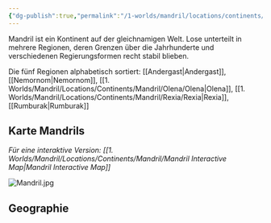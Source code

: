 ```yaml
---
{"dg-publish":true,"permalink":"/1-worlds/mandril/locations/continents/mandril/mandril/"}
---
```



Mandril ist ein Kontinent auf der gleichnamigen Welt. Lose unterteilt in mehrere Regionen, deren Grenzen über die Jahrhunderte und verschiedenen Regierungsformen recht stabil blieben.

Die fünf Regionen alphabetisch sortiert:
[[Andergast\|Andergast]], [[Nemornom\|Nemornom]], [[1. Worlds/Mandril/Locations/Continents/Mandril/Olena/Olena\|Olena]], [[1. Worlds/Mandril/Locations/Continents/Mandril/Rexia/Rexia\|Rexia]], [[Rumburak\|Rumburak]]

## Karte Mandrils
*Für eine interaktive Version: [[1. Worlds/Mandril/Locations/Continents/Mandril/Mandril Interactive Map\|Mandril Interactive Map]]*

![Mandril.jpg](/img/user/z_Attachments/Mandril.jpg)

## Geographie


